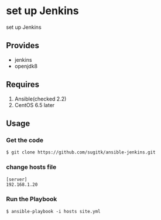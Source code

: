 # set up Jenkins

set up Jenkins

## Provides

* jenkins
* openjdk8

## Requires

1. Ansible(checked 2.2)
2. CentOS 6.5 later

## Usage

### Get the code
`$ git clone https://github.com/sugitk/ansible-jenkins.git`

### change hosts file

```
[server]
192.168.1.20
```

### Run the Playbook

`$ ansible-playbook -i hosts site.yml`

